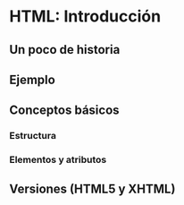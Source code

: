 # HTML: Introducción

## Un poco de historia
## Ejemplo
## Conceptos básicos
### Estructura
### Elementos y atributos
## Versiones (HTML5 y XHTML)

